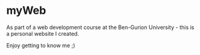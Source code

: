 # myWeb

As part of a web development course at the Ben-Gurion University - this is a personal website I created.

Enjoy getting to know me ;)
